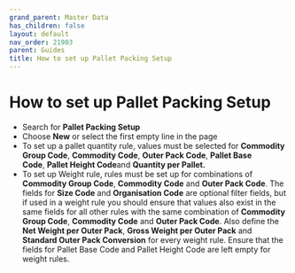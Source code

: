 ```yaml
---
grand_parent: Master Data
has_children: false
layout: default
nav_order: 21903
parent: Guides
title: How to set up Pallet Packing Setup
---
```


# How to set up Pallet Packing Setup

* Search for **Pallet Packing Setup**
* Choose **New** or select the first empty line in the page
* To set up a pallet quantity rule, values must be selected for **Commodity Group Code**, **Commodity Code**, **Outer Pack Code**, **Pallet Base Code**, **Pallet Height Code**and **Quantity per Pallet.**
* To set up Weight rule, rules must be set up for combinations of **Commodity Group Code**, **Commodity Code** and **Outer Pack Code**. The fields for **Size Code** and **Organisation Code** are optional filter fields, but if used in a weight rule you should ensure that values also exist in the same fields for all other rules with the same combination of **Commodity Group Code**, **Commodity Code** and **Outer Pack Code**. Also define the **Net Weight per Outer Pack**, **Gross Weight per Outer Pack** and **Standard Outer Pack Conversion** for every weight rule. Ensure that the fields for Pallet Base Code and Pallet Height Code are left empty for weight rules.